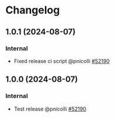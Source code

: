 # Changelog

<!-- You should *NOT* be adding new change log entries to this file.
     You should create a file in the news directory instead.
     For helpful instructions, please see:
     https://6.docs.plone.org/volto/developer-guidelines/contributing.html#create-a-pull-request
-->

<!-- towncrier release notes start -->

## 1.0.1 (2024-08-07)

### Internal

- Fixed release ci script @pnicolli [#52190](https://redturtle.tpondemand.com/entity/52190)

## 1.0.0 (2024-08-07)

### Internal

- Test release @pnicolli [#52190](https://redturtle.tpondemand.com/entity/52190)
